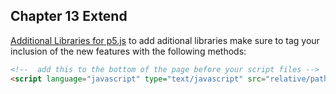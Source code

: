 ## Chapter 13 Extend

[Additional Libraries for p5.js](http://p5js.org/libraries)
to add aditional libraries make sure to tag your inclusion of the new features with the following 
methods:

```html
<!--  add this to the bottom of the page before your script files -->
<script language="javascript" type="text/javascript" src="relative/path/to/p5.LibraryName.js"></script>
```

